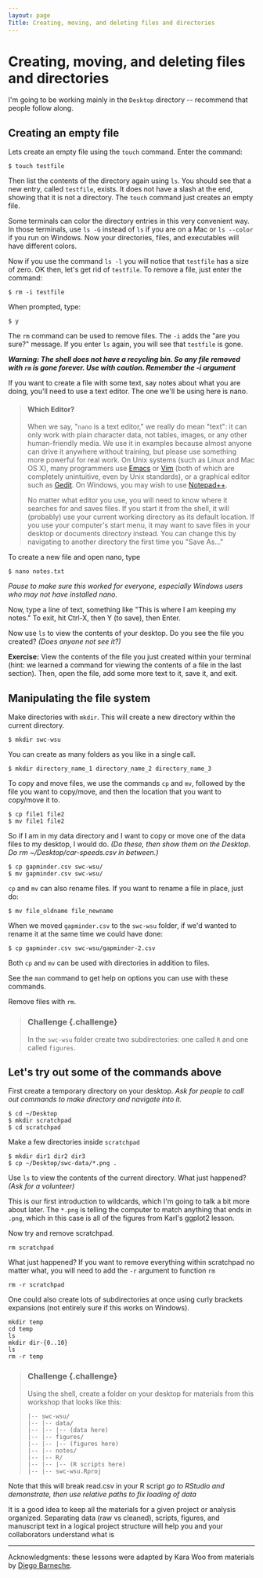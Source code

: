 ```yaml
---
layout: page
Title: Creating, moving, and deleting files and directories
---
```


# Creating, moving, and deleting files and directories

I'm going to be working mainly in the `Desktop` directory -- recommend that
people follow along.

## Creating an empty file

Lets create an empty file using the `touch` command. Enter the command:

~~~ {.bash}
$ touch testfile
~~~

Then list the contents of the directory again using `ls`. You should see that a new entry, called `testfile`, exists. It does not have a slash at the end, showing that it is not a directory. The `touch` command just creates an empty file.

Some terminals can color the directory entries in this very convenient way. In those terminals, use `ls -G` instead of `ls` if you are on a Mac or `ls --color` if you run on Windows. Now your directories, files, and executables will have different colors.

Now if you use the command `ls -l` you will notice that `testfile` has a size of zero. OK then, let's get rid of `testfile`. To remove a file, just enter the command:

~~~ {.bash}
$ rm -i testfile
~~~

When prompted, type:

~~~ {.bash}
$ y
~~~


The `rm` command can be used to remove files. The `-i` adds the "are you sure?" message. If you enter `ls` again, you will see that `testfile` is gone.

***Warning: The shell does not have a recycling bin. So any file removed with `rm` is gone forever. Use with caution. Remember the -i argument***

If you want to create a file with some text, say notes about what you are doing, you'll need to use a text editor. The one we'll be using here is nano.

> #### Which Editor?
>
> When we say, "`nano` is a text editor," we really do mean "text": it can
> only work with plain character data, not tables, images, or any other
> human-friendly media. We use it in examples because almost anyone can
> drive it anywhere without training, but please use something more
> powerful for real work. On Unix systems (such as Linux and Mac OS X),
> many programmers use [Emacs](http://www.gnu.org/software/emacs/) or
> [Vim](http://www.vim.org/) (both of which are completely unintuitive,
> even by Unix standards), or a graphical editor such as
> [Gedit](http://projects.gnome.org/gedit/). On Windows, you may wish to
> use [Notepad++](http://notepad-plus-plus.org/).
>
> No matter what editor you use, you will need to know where it searches
> for and saves files. If you start it from the shell, it will (probably)
> use your current working directory as its default location. If you use
> your computer's start menu, it may want to save files in your desktop or
> documents directory instead. You can change this by navigating to
> another directory the first time you "Save As..."

To create a new file and open nano, type

~~~ {.bash}
$ nano notes.txt
~~~


*Pause to make sure this worked for everyone, especially Windows users who may not have installed nano.*

Now, type a line of text, something like "This is where I am keeping my notes." To exit, hit Ctrl-X, then Y (to save), then Enter.

Now use `ls` to view the contents of your desktop. Do you see the file you created? *(Does anyone not see it?)*

**Exercise:** View the contents of the file you just created within your terminal (hint: we learned a command for viewing the contents of a file in the last section). Then, open the file, add some more text to it, save it, and exit.

## Manipulating the file system

Make directories with `mkdir`. This will create a new directory within the current directory.

~~~ {.bash}
$ mkdir swc-wsu
~~~


You can create as many folders as you like in a single call.

~~~ {.bash}
$ mkdir directory_name_1 directory_name_2 directory_name_3
~~~


To copy and move files, we use the commands `cp` and `mv`, followed by the file you want to copy/move, and then the location that you want to copy/move it to.

~~~ {.bash}
$ cp file1 file2
$ mv file1 file2
~~~


So if I am in my data directory and I want to copy or move one of the data files to my desktop, I would do. *(Do these, then show them on the Desktop. Do rm ~/Desktop/car-speeds.csv in between.)*

~~~ {.bash}
$ cp gapminder.csv swc-wsu/
$ mv gapminder.csv swc-wsu/
~~~


`cp` and `mv` can also rename files. If you want to rename a file in place, just do:

~~~ {.bash}
$ mv file_oldname file_newname
~~~


When we moved `gapminder.csv` to the `swc-wsu` folder, if we'd wanted to rename it at the same time we could have done:

~~~ {.bash}
$ cp gapminder.csv swc-wsu/gapminder-2.csv
~~~


Both `cp` and `mv` can be used with directories in addition to files.

See the `man` command to get help on options you can use with these commands.

Remove files with `rm`.

> ### Challenge {.challenge}
>
> In the `swc-wsu` folder create two subdirectories: one called `R` and one
> called `figures`.

## Let's try out some of the commands above

First create a temporary directory on your desktop. *Ask for people to call out commands to make directory and navigate into it.*

~~~ {.bash}
$ cd ~/Desktop
$ mkdir scratchpad
$ cd scratchpad
~~~


Make a few directories inside `scratchpad`

~~~ {.bash}
$ mkdir dir1 dir2 dir3
$ cp ~/Desktop/swc-data/*.png .
~~~


Use `ls` to view the contents of the current directory. What just happened? *(Ask for a volunteer)*

This is our first introduction to wildcards, which I'm going to talk a bit more about later. The `*.png` is telling the computer to match anything that ends in `.png`, which in this case is all of the figures from Karl's ggplot2 lesson.

Now try and remove scratchpad.

~~~ {.bash}
rm scratchpad
~~~


What just happened? If you want to remove everything within scratchpad no matter what, you will need to add the `-r` argument to function `rm`

~~~ {.bash}
rm -r scratchpad
~~~

One could also create lots of subdirectories at once using curly brackets expansions (not entirely sure if this works on Windows).

~~~ {.bash}
mkdir temp
cd temp
ls
mkdir dir-{0..10}
ls
rm -r temp
~~~


> ### Challenge {.challenge}
>
> Using the shell, create a folder on your desktop for materials from this
> workshop that looks like this:
>
> ~~~ {.output}
> |-- swc-wsu/
> |-- |-- data/
> |-- |-- |-- (data here)
> |-- |-- figures/
> |-- |-- |-- (figures here)
> |-- |-- notes/
> |-- |-- R/
> |-- |-- |-- (R scripts here)
> |-- |-- swc-wsu.Rproj
> ~~~

Note that this will break read.csv in your R script *go to RStudio and
demonstrate, then use relative paths to fix loading of data*

It is a good idea to keep all the materials for a given project or analysis
organized. Separating data (raw vs cleaned), scripts, figures, and manuscript
text in a logical project structure will help you and your collaborators
understand what is 

***
Acknowledgments: these lessons were adapted by Kara Woo from materials by [Diego Barneche](http://nicercode.github.io/2014-02-13-UNSW/lessons/60-shell/).

